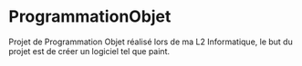 # ProgrammationObjet
Projet de Programmation Objet réalisé lors de ma L2 Informatique, le but du projet est de créer un logiciel tel que paint. 
